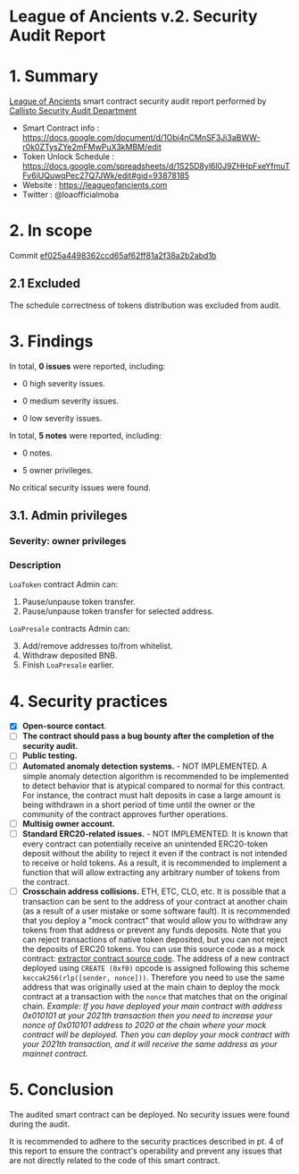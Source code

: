 # League of Ancients v.2. Security Audit Report

# 1. Summary

[League of Ancients](https://gitlab.com/jingyi2811/luo/-/tree/main/original-contracts) smart contract security audit report performed by [Callisto Security Audit Department](https://github.com/EthereumCommonwealth/Auditing)

- Smart Contract info : https://docs.google.com/document/d/1Obi4nCMnSF3Ji3aBWW-r0k0ZTysZYe2mFMwPuX3kMBM/edit
- Token Unlock Schedule : https://docs.google.com/spreadsheets/d/1S25D8yl6l0J9ZHHpFxeYfmuTFv6iUQuwqPec27Q7JWk/edit#gid=93878185
- Website : https://leagueofancients.com
- Twitter : @loaofficialmoba

# 2. In scope

Commit [ef025a4498362ccd65af62ff81a2f38a2b2abd1b](https://gitlab.com/jingyi2811/luo/-/tree/ef025a4498362ccd65af62ff81a2f38a2b2abd1b/contracts)

## 2.1 Excluded

The schedule correctness of tokens distribution was excluded from audit.

# 3. Findings

In total, **0 issues** were reported, including:

- 0 high severity issues.

- 0 medium severity issues.

- 0 low severity issues.

In total, **5 notes** were reported, including:

- 0 notes.

- 5 owner privileges.

No critical security issues were found.


## 3.1. Admin privileges

### Severity: owner privileges

### Description

`LoaToken` contract Admin can:

1. Pause/unpause token transfer.
2. Pause/unpause token transfer for selected address.

`LoaPresale` contracts Admin can:

3. Add/remove addresses to/from whitelist.
4. Withdraw deposited BNB.
5. Finish `LoaPresale` earlier.

# 4. Security practices

- [x] **Open-source contact**.
- [ ] **The contract should pass a bug bounty after the completion of the security audit.**
- [ ] **Public testing.**
- [ ] **Automated anomaly detection systems.** - NOT IMPLEMENTED. A simple anomaly detection algorithm is recommended to be implemented to detect behavior that is atypical compared to normal for this contract. For instance, the contract must halt deposits in case a large amount is being withdrawn in a short period of time until the owner or the community of the contract approves further operations.
- [ ] **Multisig owner account.**
- [ ] **Standard ERC20-related issues.** - NOT IMPLEMENTED. It is known that every contract can potentially receive an unintended ERC20-token deposit without the ability to reject it even if the contract is not intended to receive or hold tokens. As a result, it is recommended to implement a function that will allow extracting any arbitrary number of tokens from the contract.
- [ ] **Crosschain address collisions.** ETH, ETC, CLO, etc. It is possible that a transaction can be sent to the address of your contract at another chain (as a result of a user mistake or some software fault). It is recommended that you deploy a "mock contract" that would allow you to withdraw any tokens from that address or prevent any funds deposits. Note that you can reject transactions of native token deposited, but you can not reject the deposits of ERC20 tokens. You can use this source code as a mock contract: [extractor contract source code](https://github.com/EthereumCommonwealth/GNT-emergency-extractor-contract/blob/master/extractor.sol). The address of a new contract deployed using `CREATE (0xf0)` opcode is assigned following this scheme `keccak256(rlp([sender, nonce]))`. Therefore you need to use the same address that was originally used at the main chain to deploy the mock contract at a transaction with the `nonce` that matches that on the original chain. _Example: If you have deployed your main contract with address 0x010101 at your 2021th transaction then you need to increase your nonce of 0x010101 address to 2020 at the chain where your mock contract will be deployed. Then you can deploy your mock contract with your 2021th transaction, and it will receive the same address as your mainnet contract._

# 5. Conclusion

The audited smart contract can be deployed. No security issues were found during the audit.

It is recommended to adhere to the security practices described in pt. 4 of this report to ensure the contract's operability and prevent any issues that are not directly related to the code of this smart contract.
